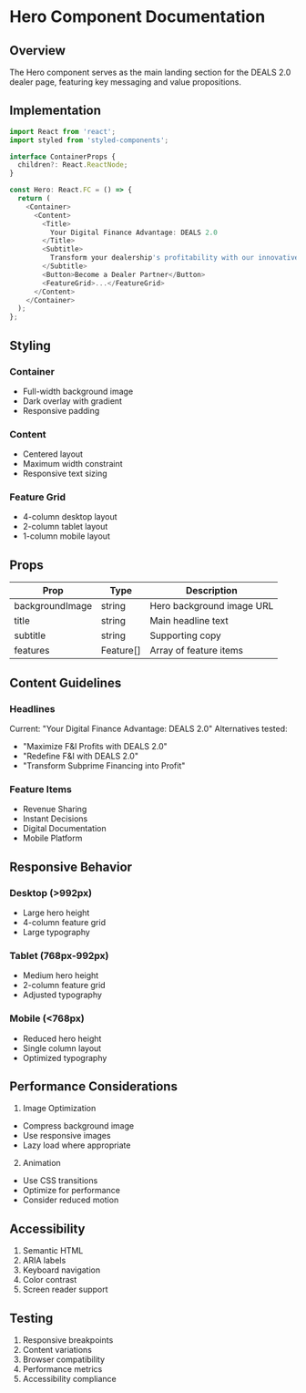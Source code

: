 # Hero Component Documentation

## Overview
The Hero component serves as the main landing section for the DEALS 2.0 dealer page, featuring key messaging and value propositions.

## Implementation

```typescript
import React from 'react';
import styled from 'styled-components';

interface ContainerProps {
  children?: React.ReactNode;
}

const Hero: React.FC = () => {
  return (
    <Container>
      <Content>
        <Title>
          Your Digital Finance Advantage: DEALS 2.0
        </Title>
        <Subtitle>
          Transform your dealership's profitability with our innovative end-to-end financing platform...
        </Subtitle>
        <Button>Become a Dealer Partner</Button>
        <FeatureGrid>...</FeatureGrid>
      </Content>
    </Container>
  );
};
```

## Styling

### Container
- Full-width background image
- Dark overlay with gradient
- Responsive padding

### Content
- Centered layout
- Maximum width constraint
- Responsive text sizing

### Feature Grid
- 4-column desktop layout
- 2-column tablet layout
- 1-column mobile layout

## Props

| Prop | Type | Description |
|------|------|-------------|
| backgroundImage | string | Hero background image URL |
| title | string | Main headline text |
| subtitle | string | Supporting copy |
| features | Feature[] | Array of feature items |

## Content Guidelines

### Headlines
Current: "Your Digital Finance Advantage: DEALS 2.0"
Alternatives tested:
- "Maximize F&I Profits with DEALS 2.0"
- "Redefine F&I with DEALS 2.0"
- "Transform Subprime Financing into Profit"

### Feature Items
- Revenue Sharing
- Instant Decisions
- Digital Documentation
- Mobile Platform

## Responsive Behavior

### Desktop (>992px)
- Large hero height
- 4-column feature grid
- Large typography

### Tablet (768px-992px)
- Medium hero height
- 2-column feature grid
- Adjusted typography

### Mobile (<768px)
- Reduced hero height
- Single column layout
- Optimized typography

## Performance Considerations

1. Image Optimization
- Compress background image
- Use responsive images
- Lazy load where appropriate

2. Animation
- Use CSS transitions
- Optimize for performance
- Consider reduced motion

## Accessibility

1. Semantic HTML
2. ARIA labels
3. Keyboard navigation
4. Color contrast
5. Screen reader support

## Testing

1. Responsive breakpoints
2. Content variations
3. Browser compatibility
4. Performance metrics
5. Accessibility compliance
